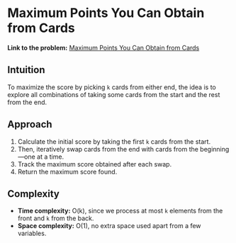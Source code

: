 # Maximum Points You Can Obtain from Cards

**Link to the problem:** [Maximum Points You Can Obtain from Cards](https://leetcode.com/problems/maximum-points-you-can-obtain-from-cards/)

## Intuition
To maximize the score by picking `k` cards from either end, the idea is to explore all combinations of taking some cards from the start and the rest from the end.

## Approach
1. Calculate the initial score by taking the first `k` cards from the start.
2. Then, iteratively swap cards from the end with cards from the beginning—one at a time.
3. Track the maximum score obtained after each swap.
4. Return the maximum score found.

## Complexity
- **Time complexity:** O(k), since we process at most `k` elements from the front and `k` from the back.
- **Space complexity:** O(1), no extra space used apart from a few variables.
